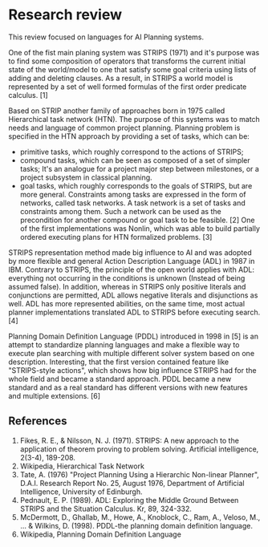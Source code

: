 # Research review

This review focused on languages for AI Planning systems.

One of the fist main planing system was STRIPS (1971) and it's purpose was to find some composition of operators that transforms
the current initial state of the world/model to one that satisfy some goal criteria using lists of adding and deleting clauses.
As a result, in STRIPS a world model is represented by a set of well formed formulas of the first order predicate calculus. [1]

Based on STRIP another family of approaches born in 1975 called Hierarchical task network (HTN).
The purpose of this systems was to match needs and language of common project planning.
Planning problem is specified in the HTN approach by providing a set of tasks, which can be:
- primitive tasks, which roughly correspond to the actions of STRIPS;
- compound tasks, which can be seen as composed of a set of simpler tasks;
It's an analogue for a project major step between milestones, or a project subsystem in classical planning.
- goal tasks, which roughly corresponds to the goals of STRIPS, but are more general.
Constraints among tasks are expressed in the form of networks, called task networks.
A task network is a set of tasks and constraints among them.
Such a network can be used as the precondition for another compound or goal task to be feasible. [2]
One of the first implementations was Nonlin, which was able to build partially ordered executing plans for HTN formalized problems. [3]

STRIPS representation method made big influence to AI and was adopted by more flexible and general Action Description Language (ADL) in 1987 in IBM.
Contrary to STRIPS, the principle of the open world applies with ADL: everything not occurring in the conditions is unknown (Instead of being assumed false).
In addition, whereas in STRIPS only positive literals and conjunctions are permitted, ADL allows negative literals and disjunctions as well.
ADL has more represented abilities, on the same time, most actual planner implementations translated ADL to STRIPS before executing search. [4]

Planning Domain Definition Language (PDDL) introduced in 1998 in [5] is an attempt to standardize planning languages and
make a flexible way to execute plan searching with multiple different solver system based on one description.
Interesting, that the first version contained feature like "STRIPS-style actions", which shows how big influence STRIPS
had for the whole field and became a standard approach. PDDL became a new standard and as a real standard has different
versions with new features and multiple extensions. [6]

## References

1. Fikes, R. E., & Nilsson, N. J. (1971). STRIPS: A new approach to the application of theorem proving to problem solving. Artificial intelligence, 2(3-4), 189-208.
2. Wikipedia, Hierarchical Task Network
3. Tate, A. (1976) "Project Planning Using a Hierarchic Non-linear Planner", D.A.I. Research Report No. 25, August 1976, Department of Artificial Intelligence, University of Edinburgh.
4. Pednault, E. P. (1989). ADL: Exploring the Middle Ground Between STRIPS and the Situation Calculus. Kr, 89, 324-332.
5. McDermott, D., Ghallab, M., Howe, A., Knoblock, C., Ram, A., Veloso, M., ... & Wilkins, D. (1998). PDDL-the planning domain definition language.
6. Wikipedia, Planning Domain Definition Language
